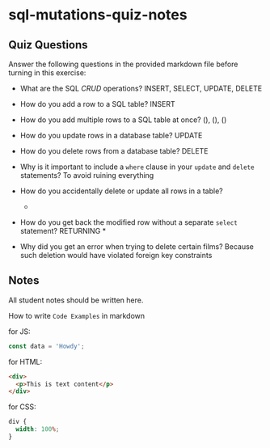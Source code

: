 # sql-mutations-quiz-notes

## Quiz Questions

Answer the following questions in the provided markdown file before turning in this exercise:

- What are the SQL _CRUD_ operations?
  INSERT, SELECT, UPDATE, DELETE

- How do you add a row to a SQL table?
  INSERT

- How do you add multiple rows to a SQL table at once?
  (), (), ()

- How do you update rows in a database table?
  UPDATE

- How do you delete rows from a database table?
  DELETE

- Why is it important to include a `where` clause in your `update` and `delete` statements?
  To avoid ruining everything

- How do you accidentally delete or update all rows in a table?

  -

- How do you get back the modified row without a separate `select` statement?
  RETURNING \*

- Why did you get an error when trying to delete certain films?
  Because such deletion would have violated foreign key constraints

## Notes

All student notes should be written here.

How to write `Code Examples` in markdown

for JS:

```javascript
const data = 'Howdy';
```

for HTML:

```html
<div>
  <p>This is text content</p>
</div>
```

for CSS:

```css
div {
  width: 100%;
}
```
